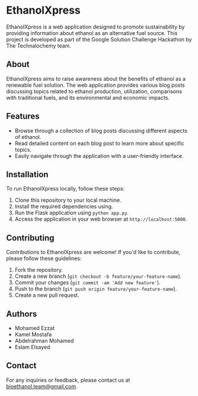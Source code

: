 # EthanolXpress

EthanolXpress is a web application designed to promote sustainability by providing information about ethanol as an alternative fuel source. This project is developed as part of the Google Solution Challenge Hackathon by The Technalochemy team.

## About

EthanolXpress aims to raise awareness about the benefits of ethanol as a renewable fuel solution. The web application provides various blog posts discussing topics related to ethanol production, utilization, comparisons with traditional fuels, and its environmental and economic impacts.

## Features

- Browse through a collection of blog posts discussing different aspects of ethanol.
- Read detailed content on each blog post to learn more about specific topics.
- Easily navigate through the application with a user-friendly interface.

## Installation

To run EthanolXpress locally, follow these steps:

1. Clone this repository to your local machine.
2. Install the required dependencies using.
3. Run the Flask application using `python app.py`.
4. Access the application in your web browser at `http://localhost:5000`.

## Contributing

Contributions to EthanolXpress are welcome! If you'd like to contribute, please follow these guidelines:

1. Fork the repository.
2. Create a new branch (`git checkout -b feature/your-feature-name`).
3. Commit your changes (`git commit -am 'Add new feature'`).
4. Push to the branch (`git push origin feature/your-feature-name`).
5. Create a new pull request.

## Authors

- Mohamed Ezzat
- Kamel Mostafa
- Abdelrahman Mohamed
- Eslam Elsayed

## Contact

For any inquiries or feedback, please contact us at bioethanol.team@gmail.com.
